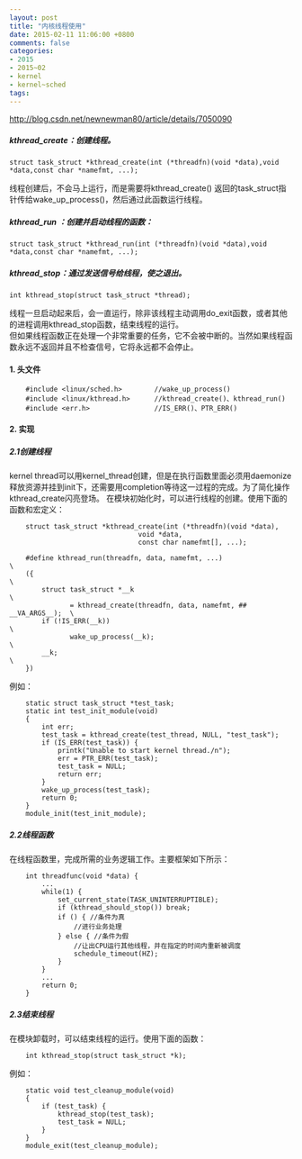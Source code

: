 ```yaml
---
layout: post
title: "内核线程使用"
date: 2015-02-11 11:06:00 +0800
comments: false
categories:
- 2015
- 2015~02
- kernel
- kernel~sched
tags:
---
```

http://blog.csdn.net/newnewman80/article/details/7050090
##### kthread_create：创建线程。
```
struct task_struct *kthread_create(int (*threadfn)(void *data),void *data,const char *namefmt, ...);
```
线程创建后，不会马上运行，而是需要将kthread_create() 返回的task_struct指针传给wake_up_process()，然后通过此函数运行线程。
##### kthread_run ：创建并启动线程的函数：
```
struct task_struct *kthread_run(int (*threadfn)(void *data),void *data,const char *namefmt, ...);
```
##### kthread_stop：通过发送信号给线程，使之退出。
```
int kthread_stop(struct task_struct *thread);
```
线程一旦启动起来后，会一直运行，除非该线程主动调用do_exit函数，或者其他的进程调用kthread_stop函数，结束线程的运行。  
但如果线程函数正在处理一个非常重要的任务，它不会被中断的。当然如果线程函数永远不返回并且不检查信号，它将永远都不会停止。  
#### 1. 头文件
```
    #include <linux/sched.h>		//wake_up_process()
    #include <linux/kthread.h>		//kthread_create()、kthread_run()   
    #include <err.h>				//IS_ERR()、PTR_ERR()  
```
#### 2. 实现
##### 2.1创建线程
kernel thread可以用kernel_thread创建，但是在执行函数里面必须用daemonize释放资源并挂到init下，还需要用completion等待这一过程的完成。为了简化操作kthread_create闪亮登场。
在模块初始化时，可以进行线程的创建。使用下面的函数和宏定义：
```
    struct task_struct *kthread_create(int (*threadfn)(void *data),     
                                void *data,  
                                const char namefmt[], ...);  
```
```
    #define kthread_run(threadfn, data, namefmt, ...)                      \
    ({                                                                     \
        struct task_struct *__k                                            \
               = kthread_create(threadfn, data, namefmt, ## __VA_ARGS__);  \
        if (!IS_ERR(__k))                                                  \
               wake_up_process(__k);                                       \
        __k;                                                               \
    })  
```
例如：
```
    static struct task_struct *test_task;  
    static int test_init_module(void)  
    {  
        int err;  
        test_task = kthread_create(test_thread, NULL, "test_task");  
        if (IS_ERR(test_task)) {  
        	printk("Unable to start kernel thread./n");  
        	err = PTR_ERR(test_task);  
        	test_task = NULL;  
        	return err;  
        }  
        wake_up_process(test_task);  
        return 0;  
    }  
	module_init(test_init_module);  
```

##### 2.2线程函数
在线程函数里，完成所需的业务逻辑工作。主要框架如下所示：
```
	int threadfunc(void *data) {
		...        
        while(1) {
        	set_current_state(TASK_UNINTERRUPTIBLE);
        	if (kthread_should_stop()) break;
        	if () { //条件为真
        		//进行业务处理
        	} else { //条件为假
        		//让出CPU运行其他线程，并在指定的时间内重新被调度
        		schedule_timeout(HZ);
        	}
        }
        ...
        return 0;
	}
```

##### 2.3结束线程
在模块卸载时，可以结束线程的运行。使用下面的函数：
```
	int kthread_stop(struct task_struct *k);
```
例如：
```
	static void test_cleanup_module(void)  
    {  
    	if (test_task) {  
    		kthread_stop(test_task);  
    		test_task = NULL;  
    	}  
    }  
    module_exit(test_cleanup_module);  
```


